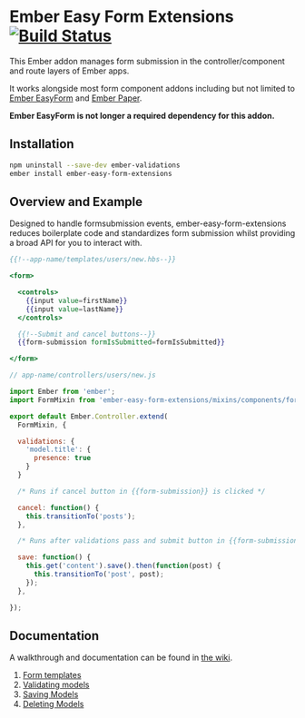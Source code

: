 Ember Easy Form Extensions [![Build Status](https://travis-ci.org/sir-dunxalot/ember-easy-form-extensions.svg?branch=master)](https://travis-ci.org/sir-dunxalot/ember-easy-form-extensions)
======

This Ember addon manages form submission in the controller/component and route layers of Ember apps.

It works alongside most form component addons including but not limited to [Ember EasyForm](https://github.com/DockYard/ember-easy-form) and [Ember Paper](https://github.com/miguelcobain/ember-paper).

**Ember EasyForm is not longer a required dependency for this addon.**

## Installation

```sh
npm uninstall --save-dev ember-validations
ember install ember-easy-form-extensions
```

## Overview and Example

Designed to handle formsubmission events, ember-easy-form-extensions reduces boilerplate code and standardizes form submission whilst providing a broad API for you to interact with.

```hbs
{{!--app-name/templates/users/new.hbs--}}

<form>

  <controls>
    {{input value=firstName}}
    {{input value=lastName}}
  </controls>

  {{!--Submit and cancel buttons--}}
  {{form-submission formIsSubmitted=formIsSubmitted}}

</form>
```

```js
// app-name/controllers/users/new.js

import Ember from 'ember';
import FormMixin from 'ember-easy-form-extensions/mixins/components/form';

export default Ember.Controller.extend(
  FormMixin, {

  validations: {
    'model.title': {
      presence: true
    }
  }

  /* Runs if cancel button in {{form-submission}} is clicked */

  cancel: function() {
    this.transitionTo('posts');
  },

  /* Runs after validations pass and submit button in {{form-submission}} is clicked */

  save: function() {
    this.get('content').save().then(function(post) {
      this.transitionTo('post', post);
    });
  },

});
```

## Documentation

A walkthrough and documentation can be found in [the wiki](https://github.com/sir-dunxalot/ember-easy-form-extensions/wiki).

1. [Form templates](https://github.com/sir-dunxalot/ember-easy-form-extensions/wiki/1.-Form-Template)
2. [Validating models](https://github.com/sir-dunxalot/ember-easy-form-extensions/wiki/2.-Validating-Models)
3. [Saving Models](https://github.com/sir-dunxalot/ember-easy-form-extensions/wiki/3.-Saving-Models)
4. [Deleting Models](https://github.com/sir-dunxalot/ember-easy-form-extensions/wiki/4.-Deleting-Models)
